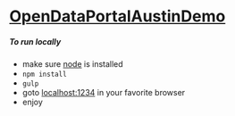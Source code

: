 [**OpenDataPortalAustinDemo**](http://drmaples.github.io/OpenDataPortalAustinDemo)
====================

##### To run locally
- make sure [node](http://nodejs.org/) is installed
- `npm install`
- `gulp`
- goto [localhost:1234](http://localhost:1234/) in your favorite browser
- enjoy
